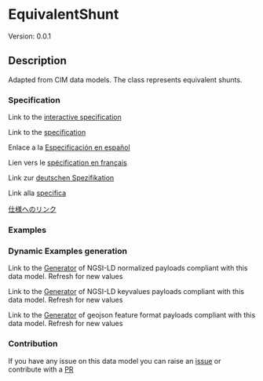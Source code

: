 # EquivalentShunt
Version: 0.0.1

## Description 

Adapted from CIM data models. The class represents equivalent shunts.
### Specification

Link to the [interactive specification](https://swagger.lab.fiware.org/?url=https://smart-data-models.github.io/dataModel.EnergyCIM/EquivalentShunt/swagger.yaml)

Link to the [specification](https://github.com/smart-data-models/dataModel.EnergyCIM/blob/master/EquivalentShunt/doc/spec.md)

Enlace a la [Especificación en español](https://github.com/smart-data-models/dataModel.EnergyCIM/blob/master/EquivalentShunt/doc/spec_ES.md)

Lien vers le [spécification en français](https://github.com/smart-data-models/dataModel.EnergyCIM/blob/master/EquivalentShunt/doc/spec_FR.md)

Link zur [deutschen Spezifikation](https://github.com/smart-data-models/dataModel.EnergyCIM/blob/master/EquivalentShunt/doc/spec_DE.md)

Link alla [specifica](https://github.com/smart-data-models/dataModel.EnergyCIM/blob/master/EquivalentShunt/doc/spec_IT.md)

[仕様へのリンク](https://github.com/smart-data-models/dataModel.EnergyCIM/blob/master/EquivalentShunt/doc/spec_JA.md)
### Examples
### Dynamic Examples generation

Link to the [Generator](https://smartdatamodels.org/extra/ngsi-ld_generator.php?schemaUrl=https://raw.githubusercontent.com/smart-data-models/dataModel.EnergyCIM/master/EquivalentShunt/schema.json&email=info@smartdatamodels.org) of NGSI-LD normalized payloads compliant with this data model. Refresh for new values

Link to the [Generator](https://smartdatamodels.org/extra/ngsi-ld_generator_keyvalues.php?schemaUrl=https://raw.githubusercontent.com/smart-data-models/dataModel.EnergyCIM/master/EquivalentShunt/schema.json&email=info@smartdatamodels.org) of NGSI-LD keyvalues payloads compliant with this data model. Refresh for new values

Link to the [Generator](https://smartdatamodels.org/extra/geojson_features_generator.php?schemaUrl=https://raw.githubusercontent.com/smart-data-models/dataModel.EnergyCIM/master/EquivalentShunt/schema.json&email=info@smartdatamodels.org) of geojson feature format payloads compliant with this data model. Refresh for new values
### Contribution

 If you have any issue on this data model you can raise an [issue](https://github.com/smart-data-models/dataModel.EnergyCIM/issues)  or contribute with a [PR](https://github.com/smart-data-models/dataModel.EnergyCIM/pulls)
